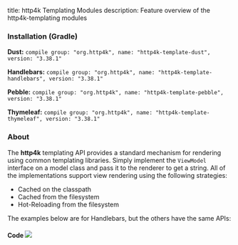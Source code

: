 title: http4k Templating Modules
description: Feature overview of the http4k-templating modules

### Installation (Gradle)
**Dust:** ```compile group: "org.http4k", name: "http4k-template-dust", version: "3.38.1"```

**Handlebars:** ```compile group: "org.http4k", name: "http4k-template-handlebars", version: "3.38.1"```

**Pebble:** ```compile group: "org.http4k", name: "http4k-template-pebble", version: "3.38.1"```

**Thymeleaf:** ```compile group: "org.http4k", name: "http4k-template-thymeleaf", version: "3.38.1"```

### About
The **http4k** templating API provides a standard mechanism for rendering using common templating libraries. Simply implement the `ViewModel` interface on a model class and pass it to the renderer to get a string. All of the implementations support view rendering using the following strategies:

* Cached on the classpath
* Cached from the filesystem
* Hot-Reloading from the filesystem

The examples below are for Handlebars, but the others have the same APIs:

#### Code  [<img class="octocat" src="/img/octocat-32.png"/>](https://github.com/http4k/http4k/blob/master/src/docs/guide/modules/templating/example.kt)

 <script src="https://gist-it.appspot.com/https://github.com/http4k/http4k/blob/master/src/docs/guide/modules/templating/example.kt"></script>
